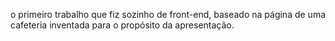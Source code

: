 o primeiro trabalho que fiz sozinho de front-end, baseado na página de uma cafeteria inventada para o propósito da apresentação.
